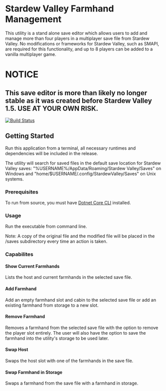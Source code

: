 # Stardew Valley Farmhand Management
This utility is a stand alone save editor which allows users to add and manage more than four players in a multiplayer save file from Stardew Valley. No modifications or frameworks for Stardew Valley, such as SMAPI, are required for this functionality, and up to 8 players can be added to a vanilla multiplayer game.


# NOTICE
## This save editor is more than likely no longer stable as it was created before Stardew Valley 1.5. USE AT YOUR OWN RISK. 


[![Build Status](https://travis-ci.org/tfitz237/stardew-mp-save-editor.svg?branch=master)](https://travis-ci.org/tfitz237/stardew-mp-save-editor)

## Getting Started
Run this application from a terminal, all necessary runtimes and dependencies will be included in the release.

The utility will search for saved files in the default save location for Stardew Valley saves:  "%USERNAME%/AppData/Roaming/Stardew Valley/Saves" on Windows and "home/$USERNAME/.config/StardewValley/Saves" on Unix systems.

### Prerequisites
To run from source, you must have [Dotnet Core CLI](https://docs.microsoft.com/en-us/dotnet/core/tools/?tabs=netcore) installed.

### Usage
Run the executable from command line.

Note: A copy of the original file and the modified file will be placed in the /saves subdirectory every time an action is taken.

### Capabilites

#### Show Current Farmhands 
Lists the host and current farmhands in the selected save file.

#### Add Farmhand
Add an empty farmhand slot and cabin to the selected save file or add an existing farmhand from storage to a new slot.

#### Remove Farmhand
Removes a farmhand from the selected save file with the option to remove the player slot entirely. The user will also have the option to save the farmhand into the utility's storage to be used later.

#### Swap Host
Swaps the host slot with one of the farmhands in the save file.

#### Swap Farmhand in Storage
Swaps a farmhand from the save file with a farmhand in storage.
